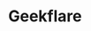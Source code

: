 ---
facebook: https://facebook.com/geekflare
googleplus: https://plus.google.com/+Geekflare
linkedin: https://linkedin.com/in/chandank
logohandle: geekflare
sort: geekflare
title: Geekflare
twitter: https://x.com/GeekFlareHQ
website: https://geekflare.com/
---